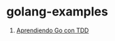 # golang-examples

1. [Aprendiendo Go con TDD](https://jesuslc.com/2018/06/03/aprendiendo-go-con-tdd/)
